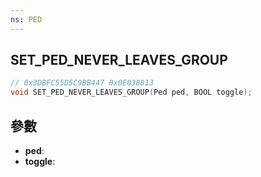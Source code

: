 ```yaml
---
ns: PED
---
```

## SET_PED_NEVER_LEAVES_GROUP

```c
// 0x3DBFC55D5C9BB447 0x0E038813
void SET_PED_NEVER_LEAVES_GROUP(Ped ped, BOOL toggle);
```


## 參數
* **ped**: 
* **toggle**: 

